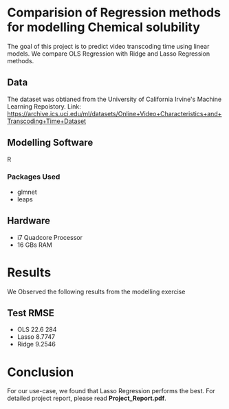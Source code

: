 # Comparision of Regression methods for modelling Chemical solubility
The goal of this project is to predict video transcoding time using linear models. We compare OLS Regression with Ridge and Lasso Regression methods.

## Data
The dataset was obtianed from the University of California Irvine's Machine Learning Repoistory. Link: https://archive.ics.uci.edu/ml/datasets/Online+Video+Characteristics+and+Transcoding+Time+Dataset

## Modelling Software
R

### Packages Used
* glmnet
* leaps

## Hardware
* i7 Quadcore Processor
* 16 GBs RAM
 


# Results
We Observed the following results from the modelling exercise

## Test RMSE
* OLS     22.6 284
* Lasso   8.7747
* Ridge   9.2546


# Conclusion
 For our use-case, we found that Lasso Regression performs the best.
 For detailed project report, please read <strong>Project_Report.pdf</strong>.



